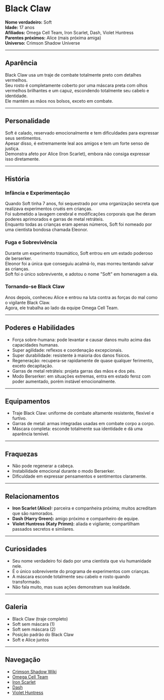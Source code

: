 # Black Claw

**Nome verdadeiro:** Soft  
**Idade:** 17 anos  
**Afiliados:** Omega Cell Team, Iron Scarlet, Dash, Violet Huntress  
**Parentes próximos:** Alice (mais próxima amiga)  
**Universo:** Crimson Shadow Universe

---

## Aparência

Black Claw usa um traje de combate totalmente preto com detalhes vermelhos.  
Seu rosto é completamente coberto por uma máscara preta com olhos vermelhos brilhantes e um capuz, escondendo totalmente seu cabelo e identidade.  
Ele mantém as mãos nos bolsos, exceto em combate.

---

## Personalidade

Soft é calado, reservado emocionalmente e tem dificuldades para expressar seus sentimentos.  
Apesar disso, é extremamente leal aos amigos e tem um forte senso de justiça.  
Demonstra afeto por Alice (Iron Scarlet), embora não consiga expressar isso diretamente.

---

## História

### Infância e Experimentação

Quando Soft tinha 7 anos, foi sequestrado por uma organização secreta que realizava experimentos cruéis em crianças.  
Foi submetido a lavagem cerebral e modificações corporais que lhe deram poderes aprimorados e garras de metal retráteis.  
Enquanto todas as crianças eram apenas números, Soft foi nomeado por uma cientista bondosa chamada Eleonor.

### Fuga e Sobrevivência

Durante um experimento traumático, Soft entrou em um estado poderoso de berserker.  
Eleonor foi a única que conseguiu acalmá-lo, mas morreu tentando salvar as crianças.  
Soft foi o único sobrevivente, e adotou o nome "Soft" em homenagem a ela.

### Tornando-se Black Claw

Anos depois, conheceu Alice e entrou na luta contra as forças do mal como o vigilante Black Claw.  
Agora, ele trabalha ao lado da equipe Omega Cell Team.

---

## Poderes e Habilidades

- Força sobre-humana: pode levantar e causar danos muito acima das capacidades humanas.  
- Super agilidade: reflexos e coordenação excepcionais.  
- Super durabilidade: resistente à maioria dos danos físicos.  
- Regeneração: recupera-se rapidamente de quase qualquer ferimento, exceto decapitação.  
- Garras de metal retráteis: projeta garras das mãos e dos pés.  
- Modo Berserker: em situações extremas, entra em estado feroz com poder aumentado, porém instável emocionalmente.

---

## Equipamentos

- Traje Black Claw: uniforme de combate altamente resistente, flexível e furtivo.  
- Garras de metal: armas integradas usadas em combate corpo a corpo.  
- Máscara completa: esconde totalmente sua identidade e dá uma aparência temível.

---

## Fraquezas

- Não pode regenerar a cabeça.  
- Instabilidade emocional durante o modo Berserker.  
- Dificuldade em expressar pensamentos e sentimentos claramente.

---

## Relacionamentos

- **Iron Scarlet (Alice):** parceira e companheira próxima; muitos acreditam que são namorados.  
- **Dash (Harry Green):** amigo próximo e companheiro de equipe.  
- **Violet Huntress (Katy Primm):** aliada e vigilante; compartilham passados secretos e similares.

---

## Curiosidades

- Seu nome verdadeiro foi dado por uma cientista que viu humanidade nele.  
- É o único sobrevivente do programa de experimentos com crianças.  
- A máscara esconde totalmente seu cabelo e rosto quando transformado.  
- Não fala muito, mas suas ações demonstram sua lealdade.

---

## Galeria

- Black Claw (traje completo)  
- Soft sem máscara (1)  
- Soft sem máscara (2)  
- Posição padrão do Black Claw  
- Soft e Alice juntos

---

## Navegação

- [Crimson Shadow Wiki](#)  
- [Omega Cell Team](#)  
- [Iron Scarlet](#)  
- [Dash](#)  
- [Violet Huntress](#)
